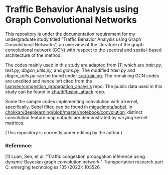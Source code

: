 # Traffic Behavior Analysis using Graph Convolutional Networks

This repository is under the documentation requirement for my undergraduate study titled "Traffic Behavior Analysis using Graph Convolutional Networks", an overview of the
literature of the graph convolutional network (GCN) with respect to the spectral and spatial-based architecture of the method. 

The codes mainly used in this study are adapted from [1] which are _train.py, test.py, dbgcn_utils.py,_ and _gcns.py_. The modified _train.py_ and _dbgcn_utils.py_ can be found under [src/training](https://github.com/hundround/gcn-traffic-behavior-analysis/tree/main/src/training). The remaining GCN codes are unedited and hence
left cited from the [luansen/congestion_propagation_analysis](https://github.com/luansenda/congestion_propagation_inference) repo. The public data used in this study can be found in [zhu/diffusion_attack](https://github.com/LYZ98/diffusion_attack) repo.  

Some the sample codes implementing convolution with a kernel, specifically, Sobel filter, can be found in [miguelmota/sobel](https://github.com/miguelmota/sobel). In [chokkan/deeplearning/blob/master/notebook/convolution](https://github.com/chokkan/deeplearning/blob/master/notebook/convolution.ipynb), distinct convolution feature map outputs are demonstrated by varying kernel matrices.

(This repository is currently under editing by the author.)

### Reference:

[1] Luan, Sen, et al. "Traffic congestion propagation inference using dynamic Bayesian graph convolution network." Transportation research part C: emerging technologies 135 (2022): 103526.

